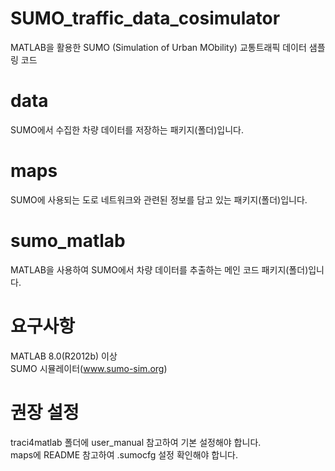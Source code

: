 # SUMO_traffic_data_cosimulator
MATLAB을 활용한 SUMO (Simulation of Urban MObility) 교통트래픽 데이터 샘플링 코드
 
# data
SUMO에서 수집한 차량 데이터를 저장하는 패키지(폴더)입니다.

# maps
SUMO에 사용되는 도로 네트워크와 관련된 정보를 담고 있는 패키지(폴더)입니다.

# sumo_matlab
MATLAB을 사용하여 SUMO에서 차량 데이터를 추출하는 메인 코드 패키지(폴더)입니다.

# 요구사항
MATLAB 8.0(R2012b) 이상 </br>
SUMO 시뮬레이터(www.sumo-sim.org) 

# 권장 설정
traci4matlab 폴더에 user_manual 참고하여 기본 설정해야 합니다.</br>
maps에 README 참고하여 .sumocfg 설정 확인해야 합니다.

